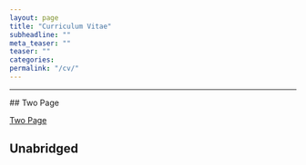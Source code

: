 ```yaml
---
layout: page
title: "Curriculum Vitae"
subheadline: ""
meta_teaser: ""
teaser: ""
categories:
permalink: "/cv/"
---
```

<!--more-->
<hr>
## Two Page

<a href='/local_files/Tofflemire_CV_2page.pdf' target="_blank">Two Page</a>

## Unabridged

